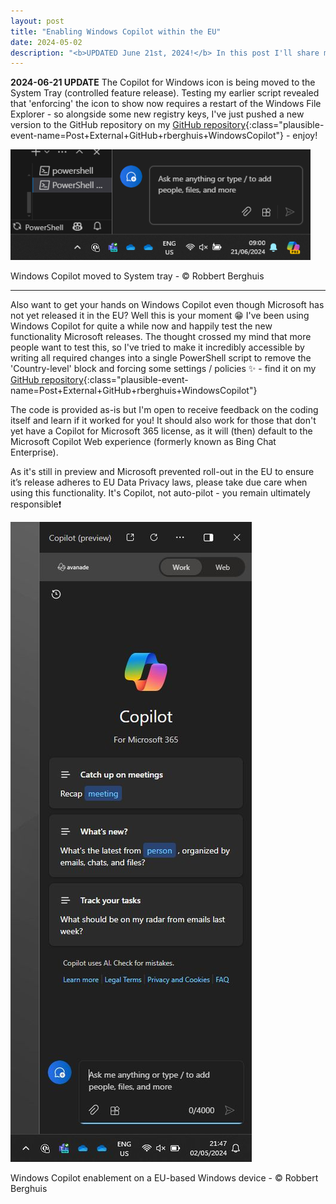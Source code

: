 ```yaml
---
layout: post
title: "Enabling Windows Copilot within the EU"
date: 2024-05-02
description: "<b>UPDATED June 21st, 2024!</b> In this post I'll share my findings on how to bypass the Country-level restrictions imposed by Microsoft that disables Windows Copilot. Next to how, I'm also sharing a PowerShell script that can help enable it for you!"
---
```


**2024-06-21 UPDATE** The Copilot for Windows icon is being moved to the System Tray (controlled feature release). Testing my earlier script revealed that 'enforcing' the icon to show now requires a restart of the Windows File Explorer - so alongside some new registry keys, I've just pushed a new version to the GitHub repository on my [GitHub repository](https://github.com/rberghuis/WindowsCopilot){:class="plausible-event-name=Post+External+GitHub+rberghuis+WindowsCopilot"} - enjoy!

![Windows Copilot moved to System tray - © Robbert Berghuis](/assets/images/20240621-WindowsPowerShellTray.png)
<figcaption>Windows Copilot moved to System tray - © Robbert Berghuis</figcaption>

---

Also want to get your hands on Windows Copilot even though Microsoft has not yet released it in the EU? Well this is your moment 😁 I've been using Windows Copilot for quite a while now and happily test the new functionality Microsoft releases. The thought crossed my mind that more people want to test this, so I've tried to make it incredibly accessible by writing all required changes into a single PowerShell script to remove the 'Country-level' block and forcing some settings / policies ✨ - find it on my [GitHub repository](https://github.com/rberghuis/WindowsCopilot){:class="plausible-event-name=Post+External+GitHub+rberghuis+WindowsCopilot"}
 
The code is provided as-is but I'm open to receive feedback on the coding itself and learn if it worked for you! It should also work for those that don't yet have a Copilot for Microsoft 365 license, as it will (then) default to the Microsoft Copilot Web experience (formerly known as Bing Chat Enterprise). 

As it's still in preview and Microsoft prevented roll-out in the EU to ensure it’s release adheres to EU Data Privacy laws, please take due care when using this functionality. It's Copilot, not auto-pilot - you remain ultimately responsible❗

![Windows Copilot enablement on a EU-based Windows device - © Robbert Berghuis](/assets/images/20240502-WindowsPowerShell.jpg)
<figcaption>Windows Copilot enablement on a EU-based Windows device - © Robbert Berghuis</figcaption>